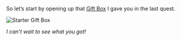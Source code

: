 So let’s start by opening up that [Gift Box](?glossaryAnchor=giftboxes) I gave you in the last quest.

![Starter Gift Box](/quests-images/key/JettyConversation_StarterGiftbox.webp)

_I can’t wait to see what you got!_

